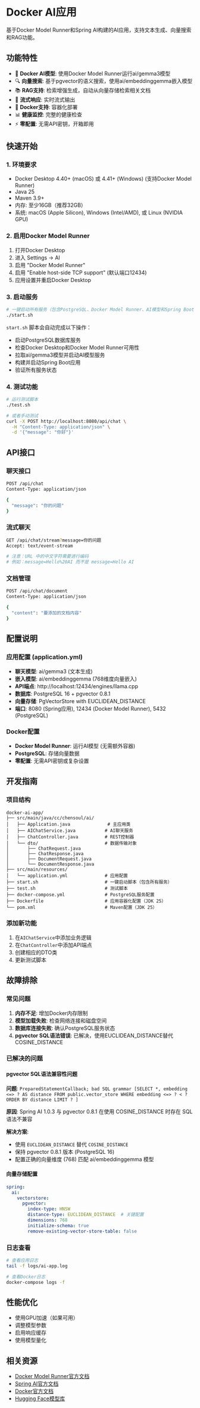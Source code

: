 # Docker AI应用

基于Docker Model Runner和Spring AI构建的AI应用，支持文本生成、向量搜索和RAG功能。

## 功能特性

- 🤖 **Docker AI模型**: 使用Docker Model Runner运行ai/gemma3模型
- 🔍 **向量搜索**: 基于pgvector的语义搜索，使用ai/embeddinggemma嵌入模型
- 📚 **RAG支持**: 检索增强生成，自动从向量存储检索相关文档
- 🌊 **流式响应**: 实时流式输出
- 🐳 **Docker支持**: 容器化部署
- 📊 **健康监控**: 完整的健康检查
- ⚡ **零配置**: 无需API密钥，开箱即用

## 快速开始

### 1. 环境要求

- Docker Desktop 4.40+ (macOS) 或 4.41+ (Windows) (支持Docker Model Runner)
- Java 25
- Maven 3.9+
- 内存: 至少16GB（推荐32GB）
- 系统: macOS (Apple Silicon), Windows (Intel/AMD), 或 Linux (NVIDIA GPU)

### 2. 启用Docker Model Runner

1. 打开Docker Desktop
2. 进入 Settings → AI
3. 启用 "Docker Model Runner"
4. 启用 "Enable host-side TCP support" (默认端口12434)
5. 应用设置并重启Docker Desktop

### 3. 启动服务

```bash
# 一键启动所有服务（包含PostgreSQL、Docker Model Runner、AI模型和Spring Boot应用）
./start.sh
```

`start.sh` 脚本会自动完成以下操作：
- 启动PostgreSQL数据库服务
- 检查Docker Desktop和Docker Model Runner可用性
- 拉取ai/gemma3模型并启动AI模型服务
- 构建并启动Spring Boot应用
- 验证所有服务状态

### 4. 测试功能

```bash
# 运行测试脚本
./test.sh

# 或者手动测试
curl -X POST http://localhost:8080/api/chat \
  -H "Content-Type: application/json" \
  -d '{"message": "你好"}'
```

## API接口

### 聊天接口

```bash
POST /api/chat
Content-Type: application/json

{
  "message": "你的问题"
}
```

### 流式聊天

```bash
GET /api/chat/stream?message=你的问题
Accept: text/event-stream

# 注意：URL 中的中文字符需要进行编码
# 例如：message=Hello%20AI 而不是 message=Hello AI
```

### 文档管理

```bash
POST /api/chat/document
Content-Type: application/json

{
  "content": "要添加的文档内容"
}
```
## 配置说明

### 应用配置 (application.yml)

- **聊天模型**: ai/gemma3 (文本生成)
- **嵌入模型**: ai/embeddinggemma (768维度向量嵌入)
- **API端点**: http://localhost:12434/engines/llama.cpp
- **数据库**: PostgreSQL 16 + pgvector 0.8.1
- **向量存储**: PgVectorStore with EUCLIDEAN_DISTANCE
- **端口**: 8080 (Spring应用), 12434 (Docker Model Runner), 5432 (PostgreSQL)

### Docker配置

- **Docker Model Runner**: 运行AI模型 (无需额外容器)
- **PostgreSQL**: 存储向量数据
- **零配置**: 无需API密钥或复杂设置

## 开发指南

### 项目结构

```
docker-ai-app/
├── src/main/java/cc/chensoul/ai/
│   ├── Application.java              # 主应用类
│   ├── AIChatService.java           # AI聊天服务
│   ├── ChatController.java          # REST控制器
│   └── dto/                         # 数据传输对象
│       ├── ChatRequest.java
│       ├── ChatResponse.java
│       ├── DocumentRequest.java
│       └── DocumentResponse.java
├── src/main/resources/
│   └── application.yml              # 应用配置
├── start.sh                         # 一键启动脚本（包含所有服务）
├── test.sh                          # 测试脚本
├── docker-compose.yml               # PostgreSQL服务配置
├── Dockerfile                       # 应用容器化配置（JDK 25）
└── pom.xml                          # Maven配置（JDK 25）
```

### 添加新功能

1. 在`AIChatService`中添加业务逻辑
2. 在`ChatController`中添加API端点
3. 创建相应的DTO类
4. 更新测试脚本

## 故障排除

### 常见问题

1. **内存不足**: 增加Docker内存限制
2. **模型加载失败**: 检查网络连接和磁盘空间
3. **数据库连接失败**: 确认PostgreSQL服务状态
4. **pgvector SQL语法错误**: 已解决，使用EUCLIDEAN_DISTANCE替代COSINE_DISTANCE

### 已解决的问题

#### pgvector SQL语法兼容性问题
**问题**: `PreparedStatementCallback; bad SQL grammar [SELECT *, embedding <=> ? AS distance FROM public.vector_store WHERE embedding <=> ? < ? ORDER BY distance LIMIT ? ]`

**原因**: Spring AI 1.0.3 与 pgvector 0.8.1 在使用 COSINE_DISTANCE 时存在 SQL 语法不兼容

**解决方案**: 
- 使用 `EUCLIDEAN_DISTANCE` 替代 `COSINE_DISTANCE`
- 保持 pgvector 0.8.1 版本 (PostgreSQL 16)
- 配置正确的向量维度 (768) 匹配 ai/embeddinggemma 模型

#### 向量存储配置
```yaml
spring:
  ai:
    vectorstore:
      pgvector:
        index-type: HNSW
        distance-type: EUCLIDEAN_DISTANCE  # 关键配置
        dimensions: 768
        initialize-schema: true
        remove-existing-vector-store-table: false
```

### 日志查看

```bash
# 查看应用日志
tail -f logs/ai-app.log

# 查看Docker日志
docker-compose logs -f
```

## 性能优化

- 使用GPU加速（如果可用）
- 调整模型参数
- 启用响应缓存
- 使用模型量化

## 相关资源

- [Docker Model Runner官方文档](https://docs.docker.com/ai/model-runner/)
- [Spring AI官方文档](https://docs.spring.io/spring-ai/reference/)
- [Docker官方文档](https://docs.docker.com/)
- [Hugging Face模型库](https://huggingface.co/models)